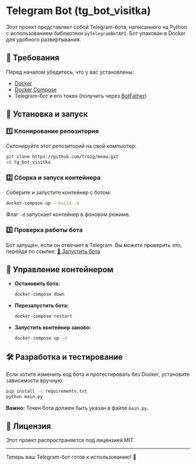 # Telegram Bot (tg_bot_visitka)

Этот проект представляет собой Telegram-бота, написанного на Python с использованием библиотеки `pyTelegramBotAPI`. Бот упакован в Docker для удобного развертывания.

## 📌 Требования
Перед началом убедитесь, что у вас установлены:
- [Docker](https://www.docker.com/get-started)
- [Docker Compose](https://docs.docker.com/compose/install/)
- Telegram-бот и его токен (получить через [BotFather](https://t.me/botfather))

## 🚀 Установка и запуск

### 1️⃣ Клонирование репозитория
Склонируйте этот репозиторий на свой компьютер:
```bash
git clone https://github.com/fro1g/meow.git
cd tg_bot_visitka
```

### 2️⃣ Сборка и запуск контейнера
Соберите и запустите контейнер с ботом:
```bash
docker-compose up --build -d
```
Флаг `-d` запускает контейнер в фоновом режиме.

### 3️⃣ Проверка работы бота
Бот запущен, если он отвечает в Telegram. Вы можете проверить это, перейдя по ссылке:
[🔗 Запустить бота](t.me/anastasiya_mitkina_bot)



## 🔄 Управление контейнером
- **Остановить бота:**
  ```bash
  docker-compose down
  ```
- **Перезапустить бота:**
  ```bash
  docker-compose restart
  ```
- **Запустить контейнер заново:**
  ```bash
  docker-compose up -d
  ```

## 🛠 Разработка и тестирование
Если хотите изменить код бота и протестировать без Docker, установите зависимости вручную:
```bash
pip install -r requirements.txt
python main.py
```
**Важно:** Токен бота должен быть указан в файле `main.py`.

## 📜 Лицензия
Этот проект распространяется под лицензией MIT.

---

Теперь ваш Telegram-бот готов к использованию! 🎉

